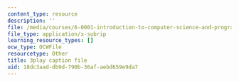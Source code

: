 ```yaml
---
content_type: resource
description: ''
file: /media/courses/6-0001-introduction-to-computer-science-and-programming-in-python-fall-2016/18dc3aaddb9d790b36afaebd659e9da7_4WtaFLayz_w.srt
file_type: application/x-subrip
learning_resource_types: []
ocw_type: OCWFile
resourcetype: Other
title: 3play caption file
uid: 18dc3aad-db9d-790b-36af-aebd659e9da7
---
```

